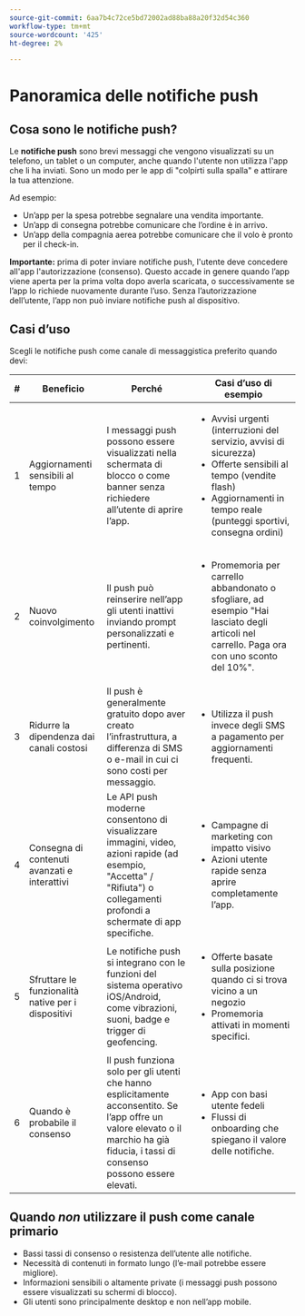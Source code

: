 ```yaml
---
source-git-commit: 6aa7b4c72ce5bd72002ad88ba88a20f32d54c360
workflow-type: tm+mt
source-wordcount: '425'
ht-degree: 2%

---
```


# Panoramica delle notifiche push

## Cosa sono le notifiche push?

Le **notifiche push** sono brevi messaggi che vengono visualizzati su un telefono, un tablet o un computer, anche quando l&#39;utente non utilizza l&#39;app che li ha inviati. Sono un modo per le app di &quot;colpirti sulla spalla&quot; e attirare la tua attenzione.

Ad esempio:

* Un’app per la spesa potrebbe segnalare una vendita importante.
* Un’app di consegna potrebbe comunicare che l’ordine è in arrivo.
* Un’app della compagnia aerea potrebbe comunicare che il volo è pronto per il check-in.

**Importante:** prima di poter inviare notifiche push, l&#39;utente deve concedere all&#39;app l&#39;autorizzazione (consenso). Questo accade in genere quando l’app viene aperta per la prima volta dopo averla scaricata, o successivamente se l’app lo richiede nuovamente durante l’uso. Senza l’autorizzazione dell’utente, l’app non può inviare notifiche push al dispositivo.

## Casi d’uso

Scegli le notifiche push come canale di messaggistica preferito quando devi:

| # | Beneficio | Perché | Casi d’uso di esempio |
|---|---------|-----|-------------------|
| 1 | Aggiornamenti sensibili al tempo | I messaggi push possono essere visualizzati nella schermata di blocco o come banner senza richiedere all’utente di aprire l’app. | <ul><li> Avvisi urgenti (interruzioni del servizio, avvisi di sicurezza)</li><li>Offerte sensibili al tempo (vendite flash)</li><li> Aggiornamenti in tempo reale (punteggi sportivi, consegna ordini)</ul> |
| 2 | Nuovo coinvolgimento | Il push può reinserire nell’app gli utenti inattivi inviando prompt personalizzati e pertinenti. | <ul><li> Promemoria per carrello abbandonato o sfogliare, ad esempio &quot;Hai lasciato degli articoli nel carrello. Paga ora con uno sconto del 10%&quot;.</li></ul> |
| 3 | Ridurre la dipendenza dai canali costosi | Il push è generalmente gratuito dopo aver creato l’infrastruttura, a differenza di SMS o e-mail in cui ci sono costi per messaggio. | <ul><li> Utilizza il push invece degli SMS a pagamento per aggiornamenti frequenti.</li></ul> |
| 4 | Consegna di contenuti avanzati e interattivi | Le API push moderne consentono di visualizzare immagini, video, azioni rapide (ad esempio, &quot;Accetta&quot; / &quot;Rifiuta&quot;) o collegamenti profondi a schermate di app specifiche. | <ul><li>Campagne di marketing con impatto visivo</li><li>Azioni utente rapide senza aprire completamente l’app.</li></ul> |
| 5 | Sfruttare le funzionalità native per i dispositivi | Le notifiche push si integrano con le funzioni del sistema operativo iOS/Android, come vibrazioni, suoni, badge e trigger di geofencing. | <ul><li> Offerte basate sulla posizione quando ci si trova vicino a un negozio</li><li> Promemoria attivati in momenti specifici.</li></ul> |
| 6 | Quando è probabile il consenso | Il push funziona solo per gli utenti che hanno esplicitamente acconsentito. Se l’app offre un valore elevato o il marchio ha già fiducia, i tassi di consenso possono essere elevati. | <ul><li> App con basi utente fedeli</li><li> Flussi di onboarding che spiegano il valore delle notifiche.</li></ul> |

## Quando *non* utilizzare il push come canale primario

* Bassi tassi di consenso o resistenza dell’utente alle notifiche.
* Necessità di contenuti in formato lungo (l’e-mail potrebbe essere migliore).
* Informazioni sensibili o altamente private (i messaggi push possono essere visualizzati su schermi di blocco).
* Gli utenti sono principalmente desktop e non nell’app mobile.
